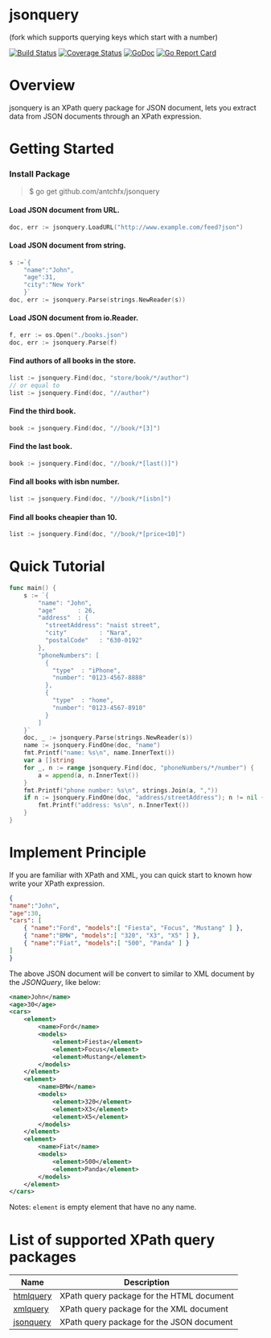 jsonquery
====
 (fork which supports querying keys which start with a number)
 
[![Build Status](https://travis-ci.org/antchfx/jsonquery.svg?branch=master)](https://travis-ci.org/antchfx/jsonquery)
[![Coverage Status](https://coveralls.io/repos/github/antchfx/jsonquery/badge.svg?branch=master)](https://coveralls.io/github/antchfx/jsonquery?branch=master)
[![GoDoc](https://godoc.org/github.com/antchfx/jsonquery?status.svg)](https://godoc.org/github.com/antchfx/jsonquery)
[![Go Report Card](https://goreportcard.com/badge/github.com/antchfx/jsonquery)](https://goreportcard.com/report/github.com/antchfx/jsonquery)

Overview
===

jsonquery is an XPath query package for JSON document, lets you extract data from JSON documents through an XPath expression.

Getting Started
===

### Install Package

> $ go get github.com/antchfx/jsonquery

#### Load JSON document from URL.

```go
doc, err := jsonquery.LoadURL("http://www.example.com/feed?json")
```

#### Load JSON document from string.

```go
s :=`{
    "name":"John",
    "age":31, 
    "city":"New York" 
    }`
doc, err := jsonquery.Parse(strings.NewReader(s))
```

#### Load JSON document from io.Reader.

```go
f, err := os.Open("./books.json")
doc, err := jsonquery.Parse(f)
```

#### Find authors of all books in the store.
```go
list := jsonquery.Find(doc, "store/book/*/author")
// or equal to
list := jsonquery.Find(doc, "//author")
```

#### Find the third book.

```go
book := jsonquery.Find(doc, "//book/*[3]")
```

#### Find the last book.

```go
book := jsonquery.Find(doc, "//book/*[last()]")
```

#### Find all books with isbn number.

```go
list := jsonquery.Find(doc, "//book/*[isbn]")
```

#### Find all books cheapier than 10.

```go
list := jsonquery.Find(doc, "//book/*[price<10]")
```

Quick Tutorial
===

```go
func main() {
	s := `{
		"name": "John",
		"age"      : 26,
		"address"  : {
		  "streetAddress": "naist street",
		  "city"         : "Nara",
		  "postalCode"   : "630-0192"
		},
		"phoneNumbers": [
		  {
			"type"  : "iPhone",
			"number": "0123-4567-8888"
		  },
		  {
			"type"  : "home",
			"number": "0123-4567-8910"
		  }
		]
	}`
	doc, _ := jsonquery.Parse(strings.NewReader(s))
	name := jsonquery.FindOne(doc, "name")
	fmt.Printf("name: %s\n", name.InnerText())
	var a []string
	for _, n := range jsonquery.Find(doc, "phoneNumbers/*/number") {
		a = append(a, n.InnerText())
	}
	fmt.Printf("phone number: %s\n", strings.Join(a, ","))
	if n := jsonquery.FindOne(doc, "address/streetAddress"); n != nil {
		fmt.Printf("address: %s\n", n.InnerText())
	}
}
```

Implement Principle
===
If you are familiar with XPath and XML, you can quick start to known how 
write your XPath expression.

```json
{
"name":"John",
"age":30,
"cars": [
	{ "name":"Ford", "models":[ "Fiesta", "Focus", "Mustang" ] },
	{ "name":"BMW", "models":[ "320", "X3", "X5" ] },
	{ "name":"Fiat", "models":[ "500", "Panda" ] }
]
}
```
The above JSON document will be convert to similar to XML document by the *JSONQuery*, like below:

```XML
<name>John</name>
<age>30</age>
<cars>
	<element>
		<name>Ford</name>
		<models>
			<element>Fiesta</element>
			<element>Focus</element>
			<element>Mustang</element>
		</models>		
	</element>
	<element>
		<name>BMW</name>
		<models>
			<element>320</element>
			<element>X3</element>
			<element>X5</element>
		</models>		
	</element>
	<element>
		<name>Fiat</name>
		<models>
			<element>500</element>
			<element>Panda</element>
		</models>		
	</element>
</cars>
```

Notes: `element` is empty element that have no any name.

List of supported XPath query packages
===
|Name |Description |
|--------------------------|----------------|
|[htmlquery](https://github.com/antchfx/htmlquery) | XPath query package for the HTML document|
|[xmlquery](https://github.com/antchfx/xmlquery) | XPath query package for the XML document|
|[jsonquery](https://github.com/antchfx/jsonquery) | XPath query package for the JSON document|

